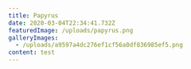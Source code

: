 ```yaml
---
title: Papyrus
date: 2020-03-04T22:34:41.732Z
featuredImage: /uploads/papyrus.png
galleryImages:
  - /uploads/a9597a4dc276ef1cf56a0df836985ef5.png
content: test
---
```

